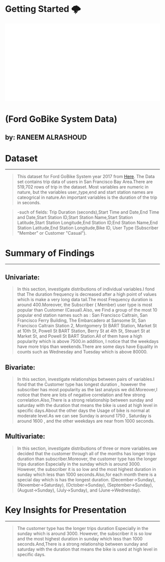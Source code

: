 <h1>  Getting Started 🌩️ </h1>

<img src="./board.svg" alt="" /> 

# (Ford GoBike System Data)
## by: RANEEM ALRASHOUD

# Dataset
----------------------------------------------------

> This dataset for Ford GoBike System year 2017 from [Here](https://s3.amazonaws.com/baywheels-data/index.html).
The Data set contains trip data of users in San Francisco Bay Area.There are 519,702 rows of trip in the dataset. Most variables are numeric in nature, but the variables user_type,end and start station names are cateogrical in nature.An important variables is the duration of the trip in seconds.

> -such of fields: Trip Duration (seconds),Start Time and Date,End Time and Date,Start Station ID,Start Station Name,Start Station Latitude,Start Station Longitude,End Station ID,End Station Name,End Station Latitude,End Station Longitude,Bike ID, User Type (Subscriber "Member" or Customer "Casual").

# Summary of Findings
----------------------------------------------------
**Univariate:**
-----------------
>In this section, investigate distributions of individual variables.I fond that  The duration frequency is decreased after a high point of values which is make a very long data tail.The most Frequency duration is around 400.Moreover, the Subscriber ( Member) user type is most popular than Customer (Casual).Also, we Find a group of the most 10 popular end station names such as : San Francisco Caltrain, San Francisco Ferry Building, The Embarcadero at Sansome St, San Francisco Caltrain Station 2, Montgomery St BART Station, Market St at 10th St, Powell St BART Station, Berry St at 4th St, Steuart St at Market St, and Powell St BART Station.All of them have a high popularity which is above 7500.in addition, I notice that the weekdays have more trips than weekends.There are some days have Equality in counts such as Wednesday and Tuesday which is above 80000.

**Bivariate:**
-----------------
>In this section, investigate relationships between pairs of variables.I fond that the Customer type has longest duration , however the subscriber has most popularity as the last analysis we did.Moreover,I notice that there are lots of negative correlation and few strong correlation.Also,There is a strong relationship between sunday and saturday with the duration that means the bike is used at high level in specific days.About the other days the Usage of bike is normal at moderate level.As we can see Sunday is around 1750 , Saturday is around 1600 , and the other weekdays are near from 1000 seconds.

**Multivariate:**
-----------------
>In this section, investigate distributions of three or more variables.we decided that the customer through all of the months has longer trips duration than subscriber.Moreover, the customer type has the longer trips duration Especially in the sunday which is around 3000. However, the subscriber it is so low and the most highest duration in sunday which less than 1000 seconds.Also,for each month there is a special day which is has the longest duration. (December->Sunday), (November->Saturday), (October->Sunday), (September->Sunday), (August->Sunday), (July->Sunday), and (June->Wednesday).

# Key Insights for Presentation
----------------------------------------------------

>The customer type has the longer trips duration Especially in the sunday which is around 3000. However, the subscriber it is so low and the most highest duration in sunday which less than 1000 seconds.And,There is a strong relationship between sunday and saturday with the duration that means the bike is used at high level in specific days.
